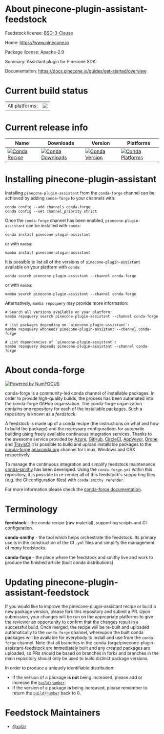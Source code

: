 About pinecone-plugin-assistant-feedstock
=========================================

Feedstock license: [BSD-3-Clause](https://github.com/conda-forge/pinecone-plugin-assistant-feedstock/blob/main/LICENSE.txt)

Home: https://www.pinecone.io

Package license: Apache-2.0

Summary: Assistant plugin for Pinecone SDK

Documentation: https://docs.pinecone.io/guides/get-started/overview

Current build status
====================


<table><tr><td>All platforms:</td>
    <td>
      <a href="https://dev.azure.com/conda-forge/feedstock-builds/_build/latest?definitionId=25863&branchName=main">
        <img src="https://dev.azure.com/conda-forge/feedstock-builds/_apis/build/status/pinecone-plugin-assistant-feedstock?branchName=main">
      </a>
    </td>
  </tr>
</table>

Current release info
====================

| Name | Downloads | Version | Platforms |
| --- | --- | --- | --- |
| [![Conda Recipe](https://img.shields.io/badge/recipe-pinecone--plugin--assistant-green.svg)](https://anaconda.org/conda-forge/pinecone-plugin-assistant) | [![Conda Downloads](https://img.shields.io/conda/dn/conda-forge/pinecone-plugin-assistant.svg)](https://anaconda.org/conda-forge/pinecone-plugin-assistant) | [![Conda Version](https://img.shields.io/conda/vn/conda-forge/pinecone-plugin-assistant.svg)](https://anaconda.org/conda-forge/pinecone-plugin-assistant) | [![Conda Platforms](https://img.shields.io/conda/pn/conda-forge/pinecone-plugin-assistant.svg)](https://anaconda.org/conda-forge/pinecone-plugin-assistant) |

Installing pinecone-plugin-assistant
====================================

Installing `pinecone-plugin-assistant` from the `conda-forge` channel can be achieved by adding `conda-forge` to your channels with:

```
conda config --add channels conda-forge
conda config --set channel_priority strict
```

Once the `conda-forge` channel has been enabled, `pinecone-plugin-assistant` can be installed with `conda`:

```
conda install pinecone-plugin-assistant
```

or with `mamba`:

```
mamba install pinecone-plugin-assistant
```

It is possible to list all of the versions of `pinecone-plugin-assistant` available on your platform with `conda`:

```
conda search pinecone-plugin-assistant --channel conda-forge
```

or with `mamba`:

```
mamba search pinecone-plugin-assistant --channel conda-forge
```

Alternatively, `mamba repoquery` may provide more information:

```
# Search all versions available on your platform:
mamba repoquery search pinecone-plugin-assistant --channel conda-forge

# List packages depending on `pinecone-plugin-assistant`:
mamba repoquery whoneeds pinecone-plugin-assistant --channel conda-forge

# List dependencies of `pinecone-plugin-assistant`:
mamba repoquery depends pinecone-plugin-assistant --channel conda-forge
```


About conda-forge
=================

[![Powered by
NumFOCUS](https://img.shields.io/badge/powered%20by-NumFOCUS-orange.svg?style=flat&colorA=E1523D&colorB=007D8A)](https://numfocus.org)

conda-forge is a community-led conda channel of installable packages.
In order to provide high-quality builds, the process has been automated into the
conda-forge GitHub organization. The conda-forge organization contains one repository
for each of the installable packages. Such a repository is known as a *feedstock*.

A feedstock is made up of a conda recipe (the instructions on what and how to build
the package) and the necessary configurations for automatic building using freely
available continuous integration services. Thanks to the awesome service provided by
[Azure](https://azure.microsoft.com/en-us/services/devops/), [GitHub](https://github.com/),
[CircleCI](https://circleci.com/), [AppVeyor](https://www.appveyor.com/),
[Drone](https://cloud.drone.io/welcome), and [TravisCI](https://travis-ci.com/)
it is possible to build and upload installable packages to the
[conda-forge](https://anaconda.org/conda-forge) [anaconda.org](https://anaconda.org/)
channel for Linux, Windows and OSX respectively.

To manage the continuous integration and simplify feedstock maintenance
[conda-smithy](https://github.com/conda-forge/conda-smithy) has been developed.
Using the ``conda-forge.yml`` within this repository, it is possible to re-render all of
this feedstock's supporting files (e.g. the CI configuration files) with ``conda smithy rerender``.

For more information please check the [conda-forge documentation](https://conda-forge.org/docs/).

Terminology
===========

**feedstock** - the conda recipe (raw material), supporting scripts and CI configuration.

**conda-smithy** - the tool which helps orchestrate the feedstock.
                   Its primary use is in the construction of the CI ``.yml`` files
                   and simplify the management of *many* feedstocks.

**conda-forge** - the place where the feedstock and smithy live and work to
                  produce the finished article (built conda distributions)


Updating pinecone-plugin-assistant-feedstock
============================================

If you would like to improve the pinecone-plugin-assistant recipe or build a new
package version, please fork this repository and submit a PR. Upon submission,
your changes will be run on the appropriate platforms to give the reviewer an
opportunity to confirm that the changes result in a successful build. Once
merged, the recipe will be re-built and uploaded automatically to the
`conda-forge` channel, whereupon the built conda packages will be available for
everybody to install and use from the `conda-forge` channel.
Note that all branches in the conda-forge/pinecone-plugin-assistant-feedstock are
immediately built and any created packages are uploaded, so PRs should be based
on branches in forks and branches in the main repository should only be used to
build distinct package versions.

In order to produce a uniquely identifiable distribution:
 * If the version of a package **is not** being increased, please add or increase
   the [``build/number``](https://docs.conda.io/projects/conda-build/en/latest/resources/define-metadata.html#build-number-and-string).
 * If the version of a package **is** being increased, please remember to return
   the [``build/number``](https://docs.conda.io/projects/conda-build/en/latest/resources/define-metadata.html#build-number-and-string)
   back to 0.

Feedstock Maintainers
=====================

* [@xylar](https://github.com/xylar/)

